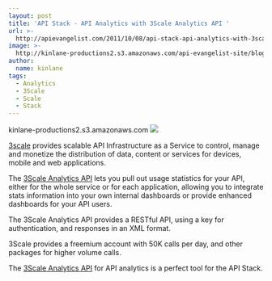```yaml
---
layout: post
title: 'API Stack - API Analytics with 3Scale Analytics API '
url: >-
  http://apievangelist.com/2011/10/08/api-stack-api-analytics-with-3scale-analytics-api-/
image: >-
  http://kinlane-productions2.s3.amazonaws.com/api-evangelist-site/blog/3scale-logo.jpg
author:
  name: kinlane
tags:
  - Analytics
  - 3Scale
  - Scale
  - Stack
---
```

kinlane-productions2.s3.amazonaws.com [![](http://kinlane-productions.s3.amazonaws.com/api-service-providers/3scale-logo.jpg)](http://www.3scale.net/)

[3scale](http://www.3scale.net/ "3Scale") provides scalable API Infrastructure as a Service to control, manage and monetize the distribution of data, content or services for devices, mobile and web applications.

The [3Scale Analytics API](http://www.3scale.net/support/analytics-api/ "3Scale Analytics API") lets you pull out usage statistics for your API, either for the whole service or for each application, allowing you to integrate stats information into your own internal dashboards or provide enhanced dashboards for your API users.

The 3Scale Analytics API provides a RESTful API, using a key for authentication, and responses in an XML format.

3Scale provides a freemium account with 50K calls per day, and other packages for higher volume calls.

The [3Scale Analytics API](http://www.3scale.net/support/analytics-api/ "3Scale Analytics API") for API analytics is a perfect tool for the API Stack.